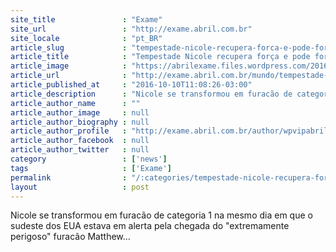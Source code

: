 ```yaml
---
site_title               : "Exame"
site_url                 : "http://exame.abril.com.br"
site_locale              : "pt_BR"
article_slug             : "tempestade-nicole-recupera-forca-e-pode-formar-furacao"
article_title            : "Tempestade Nicole recupera força e pode formar furacão"
article_image            : "https://abrilexame.files.wordpress.com/2016/10/size_960_16_9_passagem-do-furacao-matthew-na-florida-07-10-2016.jpg?quality=70&strip=all&w=960"
article_url              : "http://exame.abril.com.br/mundo/tempestade-nicole-recupera-forca-e-pode-formar-furacao/"
article_published_at     : "2016-10-10T11:08:26-03:00"
article_description      : "Nicole se transformou em furacão de categoria 1 na mesmo dia em que o sudeste dos EUA estava em alerta pela chegada do 'extremamente perigoso' furacão Matthew..."
article_author_name      : ""
article_author_image     : null
article_author_biography : null
article_author_profile   : "http://exame.abril.com.br/author/wpvipabril/"
article_author_facebook  : null
article_author_twitter   : null
category                 : ['news']
tags                     : ['Exame']
permalink                : "/:categories/tempestade-nicole-recupera-forca-e-pode-formar-furacao/"
layout                   : post
---
```


Nicole se transformou em furacão de categoria 1 na mesmo dia em que o sudeste dos EUA estava em alerta pela chegada do "extremamente perigoso" furacão Matthew...
